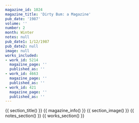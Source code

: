 ```yaml
---
magazine_id: 1024
magazine_title: 'Dirty Bum: a Magazine'
pub_date: '1987'
volume: ''
number: 2
month: Winter
notes: null
pub_date1: 1/12/1987
pub_date2: null
image: null
works_included:
- work_id: 5214
  magazine_page: ''
  published_as: ''
- work_id: 4663
  magazine_page: ''
  published_as: ''
- work_id: 421
  magazine_page: ''
  published_as: ''
---
```


{{ section_title() }}
{{ magazine_info() }}
{{ section_image() }}
{{ notes_section() }}
{{ works_section() }}
